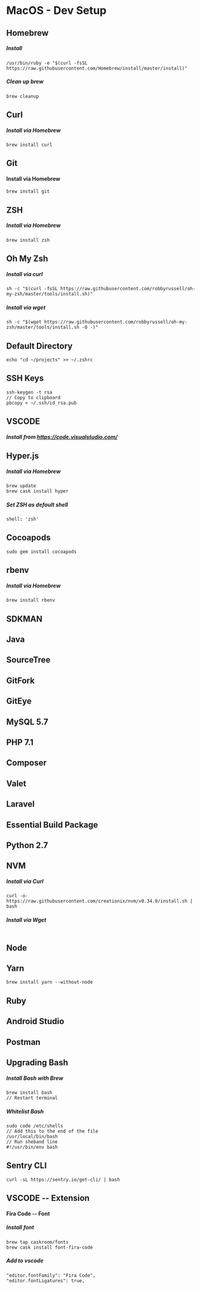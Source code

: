 # MacOS - Dev Setup

## Homebrew
##### Install
```
/usr/bin/ruby -e "$(curl -fsSL https://raw.githubusercontent.com/Homebrew/install/master/install)"
```
##### Clean up brew
```
brew cleanup
```

## Curl
##### Install via Homebrew
```
brew install curl
```

## Git
#### Install via Homebrew
```
brew install git
```

## ZSH
##### Install via Homebrew
```
brew install zsh
```

## Oh My Zsh
##### Install via curl
```
sh -c "$(curl -fsSL https://raw.githubusercontent.com/robbyrussell/oh-my-zsh/master/tools/install.sh)"
```
##### Install via wget
```
sh -c "$(wget https://raw.githubusercontent.com/robbyrussell/oh-my-zsh/master/tools/install.sh -O -)"
```

## Default Directory
```
echo "cd ~/projects" >> ~/.zshrc
```

## SSH Keys
```
ssh-keygen -t rsa
// Copy to clipboard
pbcopy < ~/.ssh/id_rsa.pub
```
## VSCODE
##### Install from https://code.visualstudio.com/ 

## Hyper.js
##### Install via Homebrew
```
brew update
brew cask install hyper
```
##### Set ZSH as default shell
```
shell: 'zsh'
```

## Cocoapods
```
sudo gem install cocoapods
```

## rbenv
##### Install via Homebrew
```
brew install rbenv
```
## SDKMAN
## Java
## SourceTree
## GitFork
## GitEye

## MySQL 5.7
## PHP 7.1
## Composer
## Valet
## Laravel

## Essential Build Package
## Python 2.7
## NVM
##### Install via Curl
```
curl -o- https://raw.githubusercontent.com/creationix/nvm/v0.34.0/install.sh | bash
```
##### Install via Wget
```
```

## Node
## Yarn
```
brew install yarn --without-node
```

## Ruby

## Android Studio

## Postman

## 

## Upgrading Bash
##### Install Bash with Brew
```
brew install bash
// Restart terminal
```
##### Whitelist Bash
```
sudo code /etc/shells
// Add this to the end of the file
/usr/local/bin/bash
// Run sheband line
#!/usr/bin/env bash
```

## Sentry CLI
```
curl -sL https://sentry.io/get-cli/ | bash
```

## VSCODE -- Extension
#### Fira Code -- Font
##### Install font
```
brew tap caskroom/fonts
brew cask install font-fira-code
```
##### Add to vscode
``` 
"editor.fontFamily": "Fira Code",
"editor.fontLigatures": true,
```
